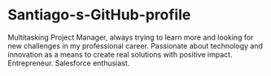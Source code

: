 # Santiago-s-GitHub-profile
Multitasking Project Manager, always trying to learn more and looking for new challenges in my professional career. Passionate about technology and innovation as a means to create real solutions with positive impact. Entrepreneur. Salesforce enthusiast.

